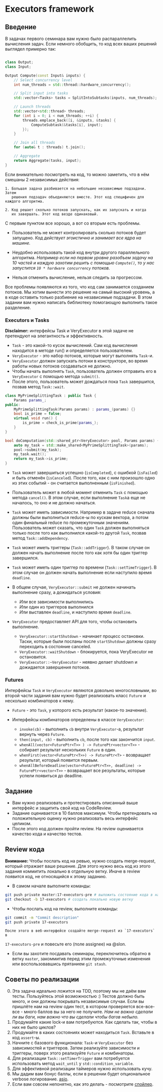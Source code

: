 # Executors framework

## Введение

В задачах первого семинара вам нужно было распараллелить вычисления задач.
Если немного обобщить, то код всех ваших решений выглядел примерно так:

```c++

class Output;
class Input;

Output Compute(const Input& inputs) {
    // Select concurrency level
    int num_threads = std::thread::hardware_concurrency();

    // Split input into tasks
    std::vector<Tasks> tasks = SplitIntoSubtasks(inputs, num_threads);

    // Launch threads
    std::vector<std::thread> threads;
    for (int i = 0; i < num_threads; ++i) {
        threads.emplace_back([i, &inputs, &tasks] {
            ComputeSubtask(&tasks[i], input);
        });
    }

    // Join all threads
    for (auto& t : threads) t.join();

    // Aggregate
    return Aggregate(tasks, input);
}
```

Если внимательно посмотреть на код, то можно заметить, что в нём смешаны 2
независимых действия:
  
    1. Большая задача разбивается на небольшие независимые подзадачи. Затем
       решения подзадач объединяются вместе. Этот код специфичен для каждого алгоритма.

    2. Код решает сколько потоков запускать, как их запускать и когда
       их завершать. Этот код везде одинаковый.

С первым пунктом все хорошо, а вот со вторым есть проблемы.

  * Пользователь не может контролировать сколько потоков будет запущено.
    _Код действует эгоистично и занимает все ядра на машине._

  * Неудобно использовать такой код внутри другого параллельного алгоритма.
    _Например если на первом уровне разобъем задачу на 10 частей и каждую захотим решить с помощью `Compute()`, то у нас запустится `10 * hardware concurrency` потоков._

  * Нельзя отменить вычисление, нельзя следить за прогрессом.

Все проблемы появляются из того, что код сам занимается созданием
потоков. Мы хотим вынести это решение на самый высокий уровень, а в
коде оставить только разбиение на независимые подзадачи. В этом
задании вам нужно написать библиотеку помогающую выполнить такое разделение.

### Executors и Tasks

**Disclaimer:** интерфейсы Task и VeryExecutor в этой задаче не претендуют
  на элегантность и эффективность.

  * `Task` - это какой-то кусок вычислений. Сам код вычисления находится в
  методе run() и определяется пользователем.
  * `VeryExecutor` - это набор потоков, которые могут выполнять `Task`-и. 
  * `VeryExecutor` *должен* запускать потоки в конструкторе, во время работы новых потоков создаваться не должно.
  * Чтобы начать выполнять `Task`, пользователь должен отправить его в `VeryExecutor` с помощью метода
  `submit()`.
  * После этого, пользователь может дождаться пока `Task` завершится, позвав метод `Task::wait`.

  ```c++
  class MyPrimeSplittingTask : public Task {
      Params params_;
  public:
      MyPrimeSplittingTask(Params params) : params_(params) {}
      bool is_prime = false;
      virtual void run() {
          is_prime = check_is_prime(params_);
      }
  }

  bool doComputation(std::shared_ptr<VeryExecutor> pool, Params params) {
      auto my_task = std::make_shared<MyPrimeSplittingTask>(params);
      pool->submit(my_task);
      my_task.wait();
      return my_task->is_prime;
  }
  ```

  * `Task` может завершиться успешно (`isCompleted`), с ошибкой
    (`isFailed`) и быть отменён (`isCanceled`). После того, как с ним
    произошло одно из этих событий - он считается выполненным
    (`isFinished`).

  * Пользователь может в любой момент отменить `Task` с помощью метода
    `cancel()`. В этом случае, если выполнение `Task`а еще не
    началось, то оно и не должно начаться.

  * `Task` может иметь зависимости. Например в задаче reduce сначала
    должны были выполниться reduce-ы по кускам вектора, а потом один
    финальный reduce по промежуточным значениям. Пользователь может
    сказать, что один `Task` должен выполняться только после того как
    выполнился какой-то другой `Task`, позвав метод
    `Task::addDependency`.

  * `Task` может иметь триггеры (`Task::addTrigger`). В таком случае он должен начать
    выполнение после того как хотя бы один триггер завершился.

  * `Task` может иметь один триггер по времени
    (`Task::setTimeTrigger`). В этом случае он должен начать
    выполнение если наступило время `deadline`.

  * В общем случае, `VeryExecutor::submit` не должен начинать выполнение
  сразу, а дожидаться условия:
      - _Или_ все зависимости выполнились
      - _Или_ один из триггеров выполнился
      - _Или_ выставлен `deadline`, и наступило время `deadline`.

  * `VeryExecutor` предоставляет API для того, чтобы остановить выполнение.
      - `VeryExecutor::startShutdown` - начинает процесс остановки. Таски, которые 
        были посланы после `startShutdown` должны сразу переходить в состояние canceled.
      - `VeryExecutor::waitShutdown` - блокируется, пока VeryExecutor не остановится.
      - `VeryExecutor::~VeryExecutor` - неявно делает shutdown и дожидается завершения потоков.

### Futures

Интерфейсы `Task` и `VeryExecutor` являются довольно многословными, во второй
части задания вам нужно будет реализовать класс `Future` и несколько комбинаторов к нему.

  * `Future` - это `Task`, у которого есть результат (какое-то значение).

  * Интерфейсы комбинаторов определены в классе `VeryExecutor`:
    - `invoke(cb)` - выполнить `cb` внутри `VeryExecutor`-а, результат вернуть через `Future`.
    - `then(input, cb)` - выполнить `cb`, после того как закончится `input`.
    - `whenAll(vector<FuturePtr<T>> ) -> FuturePtr<vector<T>>` - собирает результат нескольких `Future` в один.
    - `whenFirst(vector<FuturePtr<T>>) -> FuturePtr<T>` - возвращает результат, который появится первым.
    - `whenAllBeforeDeadline(vector<FuturePtr<T>>, deadline) -> FuturePtr<vector<T>>` - возвращает все результаты, которые успели появиться до deadline.

## Задание

 * Вам нужно реализовать и протестировать описанный выше интерфейс и
   защитить свой код на CodeReview.
 * Задание оценивается в 10 баллов максимум. Чтобы претендовать на
   положительную оценку нужно реализовать весь интерфейс целиком.
 * После этого код должен пройти review. На review оценивается качество
   кода и качество тестов.

## Review кода

**Внимание:** Чтобы послать код на ревью, нужно создать merge-request,
  который отражает ваше решение. Для этого нужно весь код из этого
  задания коммитить локально в отдельную ветку. Иначе в review
  появится код, не относящийся к этому заданию.

  * В самом начале выполните команды:
```bash
git push private master:17-executors-pre # выложить состояние кода в начале.
git checkout -b 17-executors # создать локально новую ветку
```

  * Чтобы послать код на review, выполните команды:
```bash
git commit -m "Commit description"
git push private 17-executors
```
    После этого в веб-интерфейсе создайте merge-request из `17-executors` в
   `17-executors-pre` и повесьте его (поле assignee) на @slon.

 * Если вы захотите посдавать семинары, переключитесь обратно в ветку
  `master`, закоммитив перед этим промежуточные изменения или воспользовавшись прятанием `git stash`.

## Советы по реализации

  0. Эта задача идеально ложится на TDD, поэтому мы не даём вам
     тесты. Пользуйтесь этой возможностью :) Тестов должно быть много,
     и они должны покрывать независимые случаи. Если вы пришлёте нам
     на review один тест, в котором проверяется все-все-все - много
     баллов вы за него не получите. _Нам не важно сделали ли вы_
     _баги, нам важно что вы сделали чтобы багов небыло._
  1. Продумайте какие lock-и вам потребуются. Как сделать так, чтобы
     в них не было циклов?
  2. Продумайте в каких состояниях может находиться `Task`. Вставьте в
     код `assert`-ы.
  3. Начните с базового функционала: `Task`-и `VeryExecutor` без
     зависимостей и триггеров. Затем реализуйте зависимости и
     триггеры, поверх этого реализуйте `Future` и комбинаторы.
  4. Для реализации `Task::setTimerTrigger` вам потребуется использовать метод
     `wait_until` у `std::condition_variable`.
  5. Для эффективной реализации таймеров нужно использовать кучу.
  6. Мы дадим вам бонус баллы, если в решении будет опциональное verbose логирование. 
     [asio](http://www.boost.org/doc/libs/1_63_0/doc/html/boost_asio.html#boost_asio.overview.core.handler_tracking).
  7. Если вам совсем непонятно, как это делать - посмотрите [спойлер](spoiler.md).